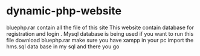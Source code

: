 # dynamic-php-website
bluephp.rar contain all the file of this site 
This website contain database for registration and login . Mysql database is being used
if you want to run this file download bluephp.rar
make sure you have xampp in your pc import the hms.sql data base in my sql and there you go
